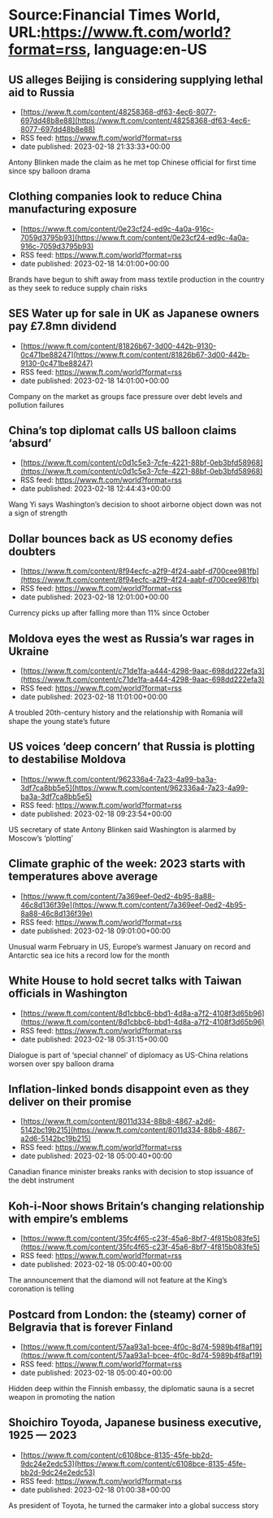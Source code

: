 # Source:Financial Times World, URL:https://www.ft.com/world?format=rss, language:en-US

## US alleges Beijing is considering supplying lethal aid to Russia
 - [https://www.ft.com/content/48258368-df63-4ec6-8077-697dd48b8e88](https://www.ft.com/content/48258368-df63-4ec6-8077-697dd48b8e88)
 - RSS feed: https://www.ft.com/world?format=rss
 - date published: 2023-02-18 21:33:33+00:00

Antony Blinken made the claim as he met top Chinese official for first time since spy balloon drama

## Clothing companies look to reduce China manufacturing exposure
 - [https://www.ft.com/content/0e23cf24-ed9c-4a0a-916c-7059d3795b93](https://www.ft.com/content/0e23cf24-ed9c-4a0a-916c-7059d3795b93)
 - RSS feed: https://www.ft.com/world?format=rss
 - date published: 2023-02-18 14:01:00+00:00

Brands have begun to shift away from mass textile production in the country as they seek to reduce supply chain risks

## SES Water up for sale in UK as Japanese owners pay £7.8mn dividend
 - [https://www.ft.com/content/81826b67-3d00-442b-9130-0c471be88247](https://www.ft.com/content/81826b67-3d00-442b-9130-0c471be88247)
 - RSS feed: https://www.ft.com/world?format=rss
 - date published: 2023-02-18 14:01:00+00:00

Company on the market as groups face pressure over debt levels and pollution failures

## China’s top diplomat calls US balloon claims ‘absurd’
 - [https://www.ft.com/content/c0d1c5e3-7cfe-4221-88bf-0eb3bfd58968](https://www.ft.com/content/c0d1c5e3-7cfe-4221-88bf-0eb3bfd58968)
 - RSS feed: https://www.ft.com/world?format=rss
 - date published: 2023-02-18 12:44:43+00:00

Wang Yi says Washington’s decision to shoot airborne object down was not a sign of strength

## Dollar bounces back as US economy defies doubters
 - [https://www.ft.com/content/8f94ecfc-a2f9-4f24-aabf-d700cee981fb](https://www.ft.com/content/8f94ecfc-a2f9-4f24-aabf-d700cee981fb)
 - RSS feed: https://www.ft.com/world?format=rss
 - date published: 2023-02-18 12:01:00+00:00

Currency picks up after falling more than 11% since October

## Moldova eyes the west as Russia’s war rages in Ukraine
 - [https://www.ft.com/content/c71de1fa-a444-4298-9aac-698dd222efa3](https://www.ft.com/content/c71de1fa-a444-4298-9aac-698dd222efa3)
 - RSS feed: https://www.ft.com/world?format=rss
 - date published: 2023-02-18 11:01:00+00:00

A troubled 20th-century history and the relationship with Romania will shape the young state’s future

## US voices ‘deep concern’ that Russia is plotting to destabilise Moldova
 - [https://www.ft.com/content/962336a4-7a23-4a99-ba3a-3df7ca8bb5e5](https://www.ft.com/content/962336a4-7a23-4a99-ba3a-3df7ca8bb5e5)
 - RSS feed: https://www.ft.com/world?format=rss
 - date published: 2023-02-18 09:23:54+00:00

US secretary of state Antony Blinken said Washington is alarmed by Moscow’s ‘plotting’

## Climate graphic of the week: 2023 starts with temperatures above average
 - [https://www.ft.com/content/7a369eef-0ed2-4b95-8a88-46c8d136f39e](https://www.ft.com/content/7a369eef-0ed2-4b95-8a88-46c8d136f39e)
 - RSS feed: https://www.ft.com/world?format=rss
 - date published: 2023-02-18 09:01:00+00:00

Unusual warm February in US, Europe’s warmest January on record and Antarctic sea ice hits a record low for the month

## White House to hold secret talks with Taiwan officials in Washington
 - [https://www.ft.com/content/8d1cbbc6-bbd1-4d8a-a7f2-4108f3d65b96](https://www.ft.com/content/8d1cbbc6-bbd1-4d8a-a7f2-4108f3d65b96)
 - RSS feed: https://www.ft.com/world?format=rss
 - date published: 2023-02-18 05:31:15+00:00

Dialogue is part of ‘special channel’ of diplomacy as US-China relations worsen over spy balloon drama

## Inflation-linked bonds disappoint even as they deliver on their promise
 - [https://www.ft.com/content/8011d334-88b8-4867-a2d6-5142bc19b215](https://www.ft.com/content/8011d334-88b8-4867-a2d6-5142bc19b215)
 - RSS feed: https://www.ft.com/world?format=rss
 - date published: 2023-02-18 05:00:40+00:00

Canadian finance minister breaks ranks with decision to stop issuance of the debt instrument

## Koh-i-Noor shows Britain’s changing relationship with empire’s emblems
 - [https://www.ft.com/content/35fc4f65-c23f-45a6-8bf7-4f815b083fe5](https://www.ft.com/content/35fc4f65-c23f-45a6-8bf7-4f815b083fe5)
 - RSS feed: https://www.ft.com/world?format=rss
 - date published: 2023-02-18 05:00:40+00:00

The announcement that the diamond will not feature at the King’s coronation is telling

## Postcard from London: the (steamy) corner of Belgravia that is forever Finland
 - [https://www.ft.com/content/57aa93a1-bcee-4f0c-8d74-5989b4f8af19](https://www.ft.com/content/57aa93a1-bcee-4f0c-8d74-5989b4f8af19)
 - RSS feed: https://www.ft.com/world?format=rss
 - date published: 2023-02-18 05:00:40+00:00

Hidden deep within the Finnish embassy, the diplomatic sauna is a secret weapon in promoting the nation

## Shoichiro Toyoda, Japanese business executive, 1925 — 2023
 - [https://www.ft.com/content/c6108bce-8135-45fe-bb2d-9dc24e2edc53](https://www.ft.com/content/c6108bce-8135-45fe-bb2d-9dc24e2edc53)
 - RSS feed: https://www.ft.com/world?format=rss
 - date published: 2023-02-18 01:00:38+00:00

As president of Toyota, he turned the carmaker into a global success story

